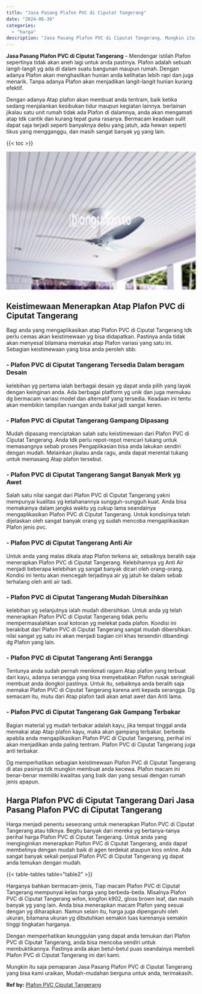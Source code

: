 ```yaml
---
title: "Jasa Pasang Plafon PVC di Ciputat Tangerang"
date: "2024-06-30"
categories: 
  - "harga"
description: "Jasa Pasang Plafon PVC di Ciputat Tangerang. Mungkin itu saja pemaparan Jasa Pasang Plafon PVC di Ciputat Tangerang yang bisa kami uraikan, Mudah-mudahan ber..."
---
```


**Jasa Pasang Plafon PVC di Ciputat Tangerang** – Mendengar istilah Plafon sepertinya tidak akan aneh lagi untuk anda pastinya. Plafon adalah sebuah langit-langit yg ada di dalam suatu bangunan maupun rumah. Dengan adanya Plafon akan menghasilkan hunian anda kelihatan lebih rapi dan juga menarik. Tanpa adanya Plafon akan menjadikan langit-langit hunian kurang efektif.

Dengan adanya Atap plafon akan membuat anda tentram, baik ketika sedang menjalankan kesibukan tidur maupun kegiatan lainnya. berlainan jikalau satu unit rumah tidak ada Plafon di dalamnya, anda akan mengamati atap tdk cantik dan kurang tepat guna rasanya. Bermacam keadaan sulit dapat saja terjadi seperti banyaknya debu yang jatuh, ada hewan seperti tikus yang mengganggu, dan masih sangat banyak yg yang lain.

{{< toc >}}

![Jasa Pasang Plafon PVC di Ciputat Tangerang](/images/flafond-pvc-murah30.png)

## Keistimewaan Menerapkan Atap Plafon PVC di Ciputat Tangerang

Bagi anda yang mengaplikasikan atap Plafon PVC di Ciputat Tangerang tdk perlu cemas akan keistimewaan yg bisa didapatkan. Pastinya anda tidak akan menyesal bilamana memakai atap Plafon variasi yang satu ini. Sebagian keistimewaan yang bisa anda peroleh sbb:

### \- Plafon PVC di Ciputat Tangerang Tersedia Dalam beragam Desain

kelebihan yg pertama ialah berbagai desain yg dapat anda pilih yang layak dengan keinginan anda. Ada berbagai platform yg unik dan juga memukau dg bermacam variasi model dan alternatif yang tersedia. Keadaan ini tentu akan membikin tampilan ruangan anda bakal jadi sangat keren.

### \- Plafon PVC di Ciputat Tangerang Gampang Dipasang

Mudah dipasang menciptakan salah satu keistimewaan dari Plafon PVC di Ciputat Tangerang. Anda tdk perlu repot-repot mencari tukang untuk memasangnya sebab proses Pengaplikasian bisa anda lakukan sendiri dengan mudah. Melainkan jikalau anda ragu, anda dapat merental tukang untuk memasang Atap plafon tersebut.

### \- Plafon PVC di Ciputat Tangerang Sangat Banyak Merk yg Awet

Salah satu nilai sangat dari Plafon PVC di Ciputat Tangerang yakni mempunyai kualitas yg ketahanannya sungguh-sungguh kuat. Anda bisa memakainya dalam jangka waktu yg cukup lama seandainya mengaplikasikan Plafon PVC di Ciputat Tangerang. Untuk kondisinya telah dijelaskan oleh sangat banyak orang yg sudah mencoba mengaplikasikan Plafon jenis pvc.

### \- Plafon PVC di Ciputat Tangerang Anti Air

Untuk anda yang malas dikala atap Plafon terkena air, sebaiknya beralih saja menerapkan Plafon PVC di Ciputat Tangerang. Kelebihannya yg Anti Air menjadi beberapa kelebihan yg sangat banyak dicari oleh orang-orang. Kondisi ini tentu akan mencegah terjadinya air yg jatuh ke dalam sebab terhalang oleh anti air tadi.

### \- Plafon PVC di Ciputat Tangerang Mudah Dibersihkan

kelebihan yg selanjutnya ialah mudah dibersihkan. Untuk anda yg telah menerapkan Plafon PVC di Ciputat Tangerang tidak perlu mempermasalahkan soal kotoran yg melekat pada plafon. Kondisi ini berakibat dari Plafon PVC di Ciputat Tangerang sangat mudah dibersihkan. nilai sangat yg satu ini akan menjadi bagian ciri khas tersendiri dibandingi dg Plafon yang lain.

### \- Plafon PVC di Ciputat Tangerang Anti Serangga

Tentunya anda sudah pernah menikmati ragam Atap plafon yang terbuat dari kayu, adanya serangga yang bisa menyebabkan Plafon rusak seringkali membuat anda dongkol pastinya. Untuk itu, sebaiknya anda beralih saja memakai Plafon PVC di Ciputat Tangerang karena anti kepada serangga. Dg semacam itu, mutu dari Atap plafon tadi akan amat awet dan Anti lama.

### \- Plafon PVC di Ciputat Tangerang Gak Gampang Terbakar

Bagian material yg mudah terbakar adalah kayu, jika tempat tinggal anda memakai atap Atap plafon kayu, maka akan gampang terbakar. berbeda apabila anda mengaplikasikan Plafon PVC di Ciputat Tangerang, perihal ini akan menjadikan anda paling tentram. Plafon PVC di Ciputat Tangerang juga anti terbakar.

Dg memperhatikan sebagian keistimewaan Plafon PVC di Ciputat Tangerang di atas pasinya tdk mungkin membuat anda kecewa. Plafon macam ini benar-benar memiliki kwalitas yang baik dan yang sesuai dengan rumah jenis apapun.

## Harga Plafon PVC di Ciputat Tangerang Dari Jasa Pasang Plafon PVC di Ciputat Tangerang

Harga menjadi penentu seseorang untuk menerapkan Plafon PVC di Ciputat Tangerang atau tdknya. Begitu banyak dari mereka yg bertanya-tanya perihal harga Plafon PVC di Ciputat Tangerang. Untuk anda yang menginginkan menerapkan Plafon PVC di Ciputat Tangerang, anda dapat membelinya dengan mudah baik di agen terdekat ataupun kios online. Ada sangat banyak sekali penjual Plafon PVC di Ciputat Tangerang yg dapat anda temukan dengan mudah.

{{< table-tables table="table2" >}}

Harganya bahkan bermacam-jenis, Tiap macam Plafon PVC di Ciputat Tangerang mempunyai kelas harga yang berbeda-beda. Misalnya Plafon PVC di Ciputat Tangerang wifon, kingfon k902, gloss brown leaf, dan masih banyak yg yang lain. Anda bisa menerapkan macam Plafon yang sesuai dengan yg diharapkan. Namun selain itu, harga juga dipengaruhi oleh ukuran, bilamana ukuran yg dibutuhkan semakin luas karenanya semakin tinggi tingkatan harganya.

Dengan memperhatikan keunggulan yang dapat anda temukan dari Plafon PVC di Ciputat Tangerang, anda bisa mencoba sendiri untuk membuktikannya. Pastinya anda akan betul-betul puas seandainya membeli Plafon PVC di Ciputat Tangerang ini dari kami.

Mungkin itu saja pemaparan Jasa Pasang Plafon PVC di Ciputat Tangerang yang bisa kami uraikan, Mudah-mudahan berguna untuk anda, terimakasih.

**Ref by:** [Plafon PVC Ciputat Tangerang](https://id.wikipedia.org/wiki/Plafon)
